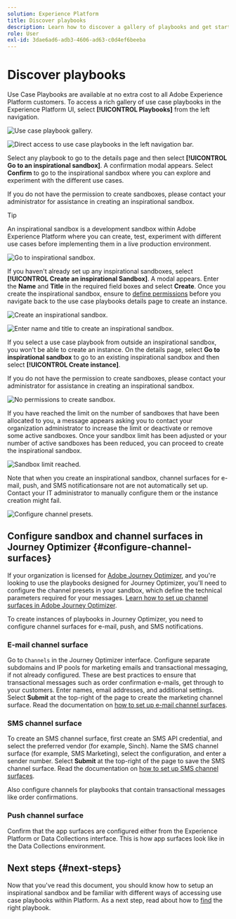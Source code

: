 ```yaml
---
solution: Experience Platform
title: Discover playbooks
description: Learn how to discover a gallery of playbooks and get started with an inspirational sandbox.
role: User
exl-id: 3dae6ad6-adb3-4606-ad63-c0d4ef6beeba
---
```

# Discover playbooks

Use Case Playbooks are available at no extra cost to all Adobe Experience Platform customers. To access a rich gallery of use case playbooks in the Experience Platform UI, select **[!UICONTROL Playbooks]** from the left navigation. 

![Use case playbook gallery.](/help/use-case-playbooks/assets/playbooks/discover/playbooks-gallery.png)

![Direct access to use case playbooks in the left navigation bar.](/help/use-case-playbooks/assets/playbooks/discover/left-nav-playbooks.png)

Select any playbook to go to the details page and then select **[!UICONTROL Go to an inspirational sandbox]**. A confirmation modal appears. Select **Confirm** to go to the inspirational sandbox where you can explore and experiment with the different use cases. 

If you do not have the permission to create sandboxes, please contact your administrator for assistance in creating an inspirational sandbox.

>[!TIP]
>
>An inspirational sandbox is a development sandbox within Adobe Experience Platform where you can create, test, experiment with different use cases before implementing them in a live production environment. 

![Go to inspirational sandbox.](/help/use-case-playbooks/assets/playbooks/discover/inspirational-sandbox.png)

If you haven't already set up any inspirational sandboxes, select **[!UICONTROL Create an inspirational Sandbox]**. A modal appears. Enter the **Name** and **Title** in the required field boxes and select **Create**. Once you create the inspirational sandbox, ensure to [define permissions](/help/access-control/home.md) before you navigate back to the use case playbooks details page to create an instance.

![Create an inspirational sandbox.](/help/use-case-playbooks/assets/playbooks/discover/create-inspirational-sandbox.png)

![Enter name and title to create an inspirational sandbox.](/help/use-case-playbooks/assets/playbooks/discover/create-inspirational-sandbox-modal.png)

If you select a use case playbook from outside an inspirational sandbox, you won't be able to create an instance. On the details page, select **Go to inspirational sandbox** to go to an existing inspirational sandbox and then select **[!UICONTROL Create instance]**.

If you do not have the permission to create sandboxes, please contact your administrator for assistance in creating an inspirational sandbox.

![No permissions to create sandbox.](/help/use-case-playbooks/assets/playbooks/discover/no-permissions-to-create-sandbox.png)

If you have reached the limit on the number of sandboxes that have been allocated to you, a message appears asking you to contact your organization administrator to increase the limit or deactivate or remove some active sandboxes. Once your sandbox limit has been adjusted or your number of active sandboxes has been reduced, you can proceed to create the inspirational sandbox.

![Sandbox limit reached.](/help/use-case-playbooks/assets/playbooks/discover/sandbox-limit-reached.png)

Note that when you create an inspirational sandbox, channel surfaces for e-mail, push, and SMS notificationsare not are not automatically set up. Contact your IT administrator to manually configure them or the instance creation might fail. 

![Configure channel presets.](/help/use-case-playbooks/assets/playbooks/discover/configure-channel-presets.png)

## Configure sandbox and channel surfaces in Journey Optimizer {#configure-channel-surfaces}

If your organization is licensed for [Adobe Journey Optimizer](https://experienceleague.adobe.com/docs/journey-optimizer/using/ajo-home.html), and you're looking to use the playbooks designed for Journey Optimizer, you'll need to configure the channel presets in your sandbox, which define the technical parameters required for your messages. [Learn how to set up channel surfaces in Adobe Journey Optimizer](https://experienceleague.adobe.com/docs/journey-optimizer/using/configuration/channel-surfaces.html).

To create instances of playbooks in Journey Optimizer, you need to configure channel surfaces for e-mail, push, and SMS notifications. 

### E-mail channel surface

Go to `Channels` in the Journey Optimizer interface. Configure separate subdomains and IP pools for marketing emails and transactional messaging, if not already configured. These are best practices to ensure that transactional messages such as order confirmation e-mails, get through to your customers. Enter names, email addresses, and additional settings. Select **Submit** at the top-right of the page to create the marketing channel surface. Read the documentation on [how to set up e-mail channel surfaces](https://experienceleague.adobe.com/docs/journey-optimizer/using/email/configure-email/email-settings.html).

### SMS channel surface

To create an SMS channel surface, first create an SMS API credential, and select the preferred vendor (for example, Sinch). Name the SMS channel surface (for example, SMS Marketing), select the configuration, and enter a sender number. Select **Submit** at the top-right of the page to save the SMS channel surface. Read the documentation on [how to set up SMS channel surfaces](https://experienceleague.adobe.com/docs/journey-optimizer/using/sms/sms-configuration.html?lang=en#message-preset-sms).

Also configure channels for playbooks that contain transactional messages like order confirmations.

### Push channel surface

Confirm that the app surfaces are configured either from the Experience Platform or Data Collections interface. This is how app surfaces look like in the Data Collections environment. 

## Next steps {#next-steps}

Now that you've read this document, you should know how to setup an inspirational sandbox and be familiar with different ways of accessing use case playbooks within Platform. As a next step, read about how to [find](/help/use-case-playbooks/playbooks/find.md) the right playbook.
